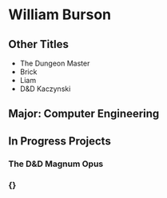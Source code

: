 # William Burson
## Other Titles
- The Dungeon Master
- Brick
- Liam
- D&D Kaczynski


## Major: Computer Engineering

## In Progress Projects
### The D&D Magnum Opus

### {}